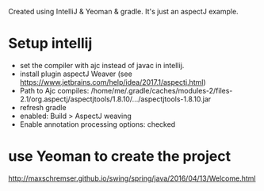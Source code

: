 Created using IntelliJ & Yeoman & gradle. It's just an aspectJ example. 

# Setup intellij
- set the compiler with ajc instead of javac in intellij.
- install plugin aspectJ Weaver (see https://www.jetbrains.com/help/idea/2017.1/aspectj.html)
- Path to Ajc compiles: /home/me/.gradle/caches/modules-2/files-2.1/org.aspectj/aspectjtools/1.8.10/.../aspectjtools-1.8.10.jar
- refresh gradle
- enabled: Build > AspectJ weaving
- Enable annotation processing options: checked

# use Yeoman to create the project
http://maxschremser.github.io/swing/spring/java/2016/04/13/Welcome.html